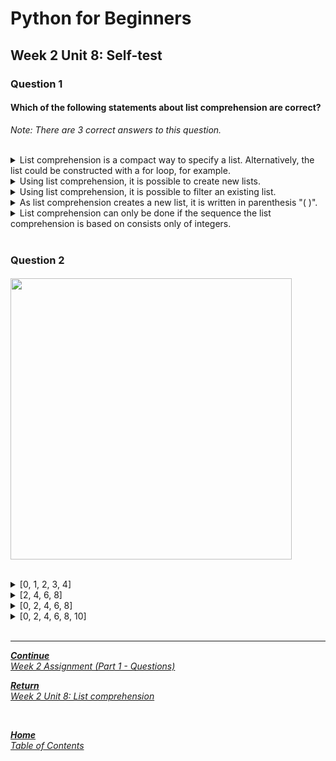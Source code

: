 # Python for Beginners

## Week 2 Unit 8: Self-test

### Question 1

#### Which of the following statements about list comprehension are correct?

*Note: There are 3 correct answers to this question.*

<br>

<details>
	<summary>List comprehension is a compact way to specify a list. Alternatively, the list could be constructed with a for loop, for example. </summary>
	<img  src="selftest/check.png" width="25">
</details>


<details>
	<summary>Using list comprehension, it is possible to create new lists.</summary>
	<img  src="selftest/check.png" width="25">
</details>


<details>
	<summary>Using list comprehension, it is possible to filter an existing list.</summary>
	<img  src="selftest/check.png" width="25">
</details>


<details>
	<summary>As list comprehension creates a new list, it is written in parenthesis "( )".</summary>
	<img  src="selftest/cross.png" width="25">
</details>


<details>
	<summary>List comprehension can only be done if the sequence the list comprehension is based on consists only of integers.</summary>
	<img  src="selftest/cross.png" width="25">
</details>




<br>

### Question 2

#### 

<img src=selftest/week2_unit8_f2.png width="450"><br><br>

<details>
	<summary>[0, 1, 2, 3, 4]</summary>
	<img  src="selftest/cross.png" width="25">
</details>


<details>
	<summary>[2, 4, 6, 8]</summary>
	<img  src="selftest/cross.png" width="25">
</details>


<details>
	<summary>[0, 2, 4, 6, 8] </summary>
	<img  src="selftest/check.png" width="25">
</details>


<details>
	<summary>[0, 2, 4, 6, 8, 10] </summary>
	<img  src="selftest/cross.png" width="25">
</details>




<br>

---

[***Continue*** <br> *Week 2 Assignment (Part 1 - Questions)*](week2_assignment_questions.md)

[***Return*** <br> *Week 2 Unit 8: List comprehension*](week2_unit8_list_comprehension.md)

<br>

[***Home*** <br>*Table of Contents*](home.md)